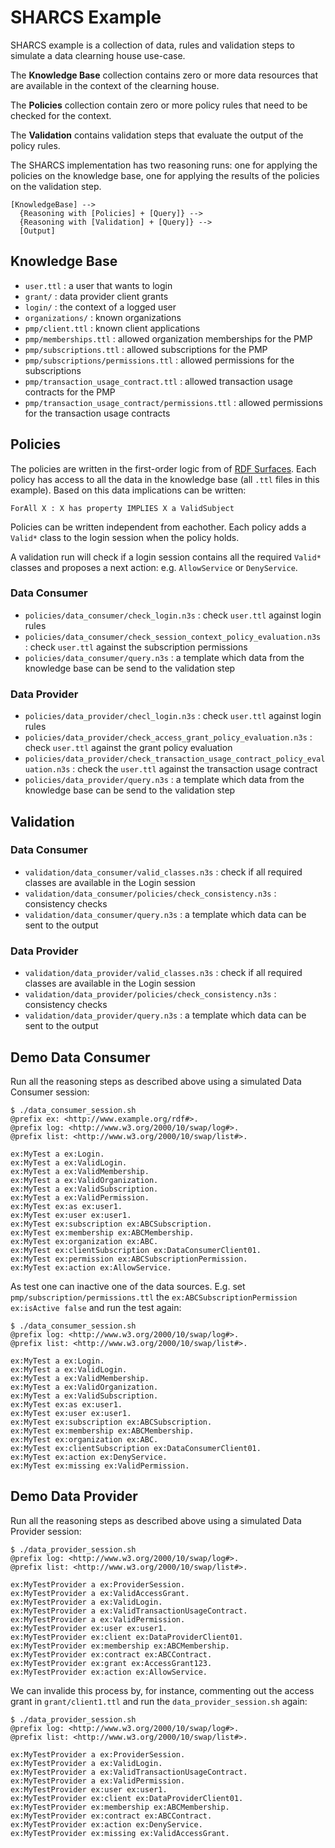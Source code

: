 # SHARCS Example

SHARCS example is a collection of data, rules and validation steps to simulate a data clearning house use-case.

The **Knowledge Base** collection contains zero or more data resources that are 
available in the context of the clearning house.

The **Policies** collection contain zero or more policy rules that need
to be checked for the context.

The **Validation** contains validation steps that evaluate the output of
the policy rules.

The SHARCS implementation has two reasoning runs: one for applying the policies on the knowledge base, one for applying the results of the policies on the validation step.

```
[KnowledgeBase] --> 
  {Reasoning with [Policies] + [Query]} --> 
  {Reasoning with [Validation] + [Query]} -->
  [Output]
```

## Knowledge Base

- `user.ttl` : a user that wants to login
- `grant/` : data provider client grants
- `login/` : the context of a logged user
- `organizations/` : known organizations
- `pmp/client.ttl` : known client applications
- `pmp/memberships.ttl` : allowed organization memberships for the PMP
- `pmp/subscriptions.ttl` : allowed subscriptions for the PMP
- `pmp/subscriptions/permissions.ttl` : allowed permissions for the subscriptions
- `pmp/transaction_usage_contract.ttl` : allowed transaction usage contracts for the PMP
- `pmp/transaction_usage_contract/permissions.ttl` : allowed permissions for the transaction usage contracts

## Policies

The policies are written in the first-order logic from of [RDF Surfaces](https://w3c-cg.github.io/rdfsurfaces/). Each policy has access to all
the data in the knowledge base (all `.ttl` files in this example). Based
on this data implications can be written:

```
ForAll X : X has property IMPLIES X a ValidSubject
```

Policies can be written independent from eachother. Each policy adds a
`Valid*` class to the login session when the policy holds.

A validation run will check if a login session contains all the required `Valid*` classes and proposes a next action: e.g. `AllowService` or `DenyService`.

### Data Consumer

- `policies/data_consumer/check_login.n3s` : check `user.ttl` against login rules
- `policies/data_consumer/check_session_context_policy_evaluation.n3s` : check `user.ttl` against the subscription permissions
- `policies/data_consumer/query.n3s` : a template which data from the knowledge base can be send to the validation step

### Data Provider

- `policies/data_provider/checl_login.n3s` : check `user.ttl` against login rules
- `policies/data_provider/check_access_grant_policy_evaluation.n3s` : check `user.ttl` against the grant policy evaluation
- `policies/data_provider/check_transaction_usage_contract_policy_evaluation.n3s` : check the `user.ttl` against the transaction usage contract
- `policies/data_provider/query.n3s` : a template which data from the knowledge base can be send to the validation step

## Validation 

### Data Consumer
- `validation/data_consumer/valid_classes.n3s` : check if all required classes are available in the Login session
- `validation/data_consumer/policies/check_consistency.n3s` : consistency checks
- `validation/data_consumer/query.n3s` : a template which data can be sent to the output

### Data Provider
- `validation/data_provider/valid_classes.n3s` : check if all required classes are available in the Login session
- `validation/data_provider/policies/check_consistency.n3s` : consistency checks
- `validation/data_provider/query.n3s` : a template which data can be sent to the output

## Demo Data Consumer 

Run all the reasoning steps as described above using a simulated Data Consumer session:

```
$ ./data_consumer_session.sh
@prefix ex: <http://www.example.org/rdf#>.
@prefix log: <http://www.w3.org/2000/10/swap/log#>.
@prefix list: <http://www.w3.org/2000/10/swap/list#>.

ex:MyTest a ex:Login.
ex:MyTest a ex:ValidLogin.
ex:MyTest a ex:ValidMembership.
ex:MyTest a ex:ValidOrganization.
ex:MyTest a ex:ValidSubscription.
ex:MyTest a ex:ValidPermission.
ex:MyTest ex:as ex:user1.
ex:MyTest ex:user ex:user1.
ex:MyTest ex:subscription ex:ABCSubscription.
ex:MyTest ex:membership ex:ABCMembership.
ex:MyTest ex:organization ex:ABC.
ex:MyTest ex:clientSubscription ex:DataConsumerClient01.
ex:MyTest ex:permission ex:ABCSubscriptionPermission.
ex:MyTest ex:action ex:AllowService.
```

As test one can inactive one of the data sources. E.g. set `pmp/subscription/permissions.ttl` the `ex:ABCSubscriptionPermission ex:isActive false` and run the test again:

```
$ ./data_consumer_session.sh
@prefix log: <http://www.w3.org/2000/10/swap/log#>.
@prefix list: <http://www.w3.org/2000/10/swap/list#>.

ex:MyTest a ex:Login.
ex:MyTest a ex:ValidLogin.
ex:MyTest a ex:ValidMembership.
ex:MyTest a ex:ValidOrganization.
ex:MyTest a ex:ValidSubscription.
ex:MyTest ex:as ex:user1.
ex:MyTest ex:user ex:user1.
ex:MyTest ex:subscription ex:ABCSubscription.
ex:MyTest ex:membership ex:ABCMembership.
ex:MyTest ex:organization ex:ABC.
ex:MyTest ex:clientSubscription ex:DataConsumerClient01.
ex:MyTest ex:action ex:DenyService.
ex:MyTest ex:missing ex:ValidPermission.
```

## Demo Data Provider

Run all the reasoning steps as described above using a simulated Data Provider session:

```
$ ./data_provider_session.sh
@prefix log: <http://www.w3.org/2000/10/swap/log#>.
@prefix list: <http://www.w3.org/2000/10/swap/list#>.

ex:MyTestProvider a ex:ProviderSession.
ex:MyTestProvider a ex:ValidAccessGrant.
ex:MyTestProvider a ex:ValidLogin.
ex:MyTestProvider a ex:ValidTransactionUsageContract.
ex:MyTestProvider a ex:ValidPermission.
ex:MyTestProvider ex:user ex:user1.
ex:MyTestProvider ex:client ex:DataProviderClient01.
ex:MyTestProvider ex:membership ex:ABCMembership.
ex:MyTestProvider ex:contract ex:ABCContract.
ex:MyTestProvider ex:grant ex:AccessGrant123.
ex:MyTestProvider ex:action ex:AllowService.
```

We can invalide this process by, for instance, commenting out the access grant in `grant/client1.ttl` and run the `data_provider_session.sh` again:

```
$ ./data_provider_session.sh
@prefix log: <http://www.w3.org/2000/10/swap/log#>.
@prefix list: <http://www.w3.org/2000/10/swap/list#>.

ex:MyTestProvider a ex:ProviderSession.
ex:MyTestProvider a ex:ValidLogin.
ex:MyTestProvider a ex:ValidTransactionUsageContract.
ex:MyTestProvider a ex:ValidPermission.
ex:MyTestProvider ex:user ex:user1.
ex:MyTestProvider ex:client ex:DataProviderClient01.
ex:MyTestProvider ex:membership ex:ABCMembership.
ex:MyTestProvider ex:contract ex:ABCContract.
ex:MyTestProvider ex:action ex:DenyService.
ex:MyTestProvider ex:missing ex:ValidAccessGrant.
```